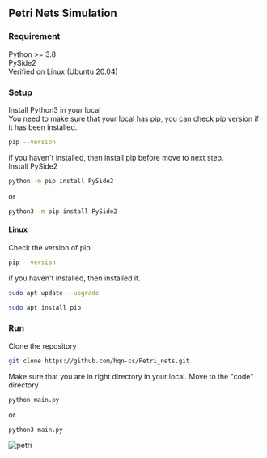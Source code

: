 ## Petri Nets Simulation 

### Requirement 
Python >= 3.8 
\
PySide2
\
Verified on Linux (Ubuntu 20.04)
### Setup 
Install Python3 in your local
\
You need to make sure that your local has pip, you can check pip version if it has been installed. 
```sh
pip --version
```
if you haven't installed, then install pip before move to next step.
\
Install PySide2
```sh
python -m pip install PySide2
```
or
```sh
python3 -m pip install PySide2
```
#### Linux
Check the version of pip
```sh
pip --version
```
if you haven't installed, then installed it.
```sh
sudo apt update --upgrade
```
```sh
sudo apt install pip
```
### Run
Clone the repository 
```sh
git clone https://github.com/hqn-cs/Petri_nets.git
```
Make sure that you are in right directory in your local. Move to the "code" directory
```sh 
python main.py
```
or 
```sh
python3 main.py
```
![petri](https://user-images.githubusercontent.com/78084202/143808761-2869530b-d2a0-475a-beb1-83aa68066a04.png)
